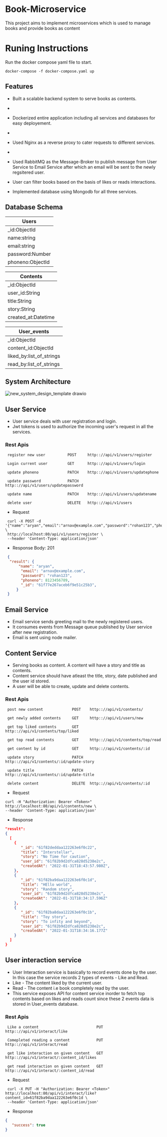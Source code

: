 
# Book-Microservice

This project aims to implement  microservices  which is used to manage books and provide books as content


# Runing Instructions
 Run the docker compose yaml file to start.

`docker-compose -f docker-compose.yaml up`



## Features
 - Built a scalable backend system to serve books as contents.
 - 
 - Dockerized entire application including all services and databases for easy deployement.
 - 
 - Used Nginx as a reverse proxy to cater requests to different services.
 - 
 - Used RabbitMQ as the Message-Broker to publish message from User Service to Email Service after which an email 
   will be sent to the newly regsitered user.
   
 - User can filter books based on the basis of likes or reads interactions.
 - Implemented database using Mongodb for all three services.




    



## Database Schema

| Users            |
| -----------------|
| \_id:ObjectId    |
| name:string      |
| email:string     |
| password:Number  |
| phoneno:ObjectId |

| Contents            |
| --------------------|
| \_id:ObjectId       |
| user_id:String      |
| title:String        |
| story:String        |
| created_at:Datetime |


| User_events              |
| -------------------------|
| \_id:ObjectId            |
| content_id:ObjectId      |
| liked_by:list_of_strings |
| read_by:list_of_strings  |

## System Architecture

![new_system_design_template drawio](https://user-images.githubusercontent.com/37933427/153756157-34581434-bb5a-470e-ad82-9b0f2511425c.png)

## User Service

- User service deals with user registration and login.
- Jwt tokens is used to authorize the incoming user's request in all the services.

### Rest Apis

     register new user          POST     http:://api/v1/users/register

     Login current user         GET      http:://api/v1/users/login

     update phoneno             PATCH    http:://api/v1/users/updatephone

     update password            PATCH    http:://api/v1/users/updatepassword

     update name                PATCH    http:://api/v1/users/updatename
     
     delete user                DELETE   http:://api/v1/users

- Request
 ```
  curl -X POST -d '{"name":"aryan","email":"arnav@example.com","password":"rohan123","phoneno":234565778}' \
  http://localhost:80/api/v1/users/register \
  --header 'Content-Type: application/json'
 ```
 
- Response Body: 201
 ```json
  {
   "result": {
       "name": "aryan",
        "email": "arnav@example.com",
        "password": "rohan123",
        "phoneno": 8123456789,
        "_id": "61f77e267aceb6f9e51c25b3",
      }        
  }
 ```

 ## Email Service
 - Email service sends greeting mail to the newly registered users.
 - It consumes events from Message queue published by User service after new registration.
 - Email is sent using node mailer.
 

 
## Content Service
- Serving books as content. A content will have a story and title as contents.
- Content service should have atleast the title, story, date published and the user id stored.
- A user will be able to create, update and delete contents.

### Rest Apis

     post new content             POST    http:://api/v1/contents/

     get newly added contents     GET     http:://api/v1/users/new

     get top liked contents       GET     http:://api/v1/contents/top/liked

     get top read contents        GET     http:://api/v1/contents/top/read

     get content by id            GET     http:://api/v1/contents/:id
     
     update story                 PATCH   http:://api/v1/contents/:id/update-story
     
     update title                 PATCH   http:://api/v1/contents/:id/update-title
     
     delete content               DELETE  http:://api/v1/contents/:id
     
 - Request     
  ```
  curl -H "Authorization: Bearer <Token>" http://localhost:80/api/v1/contents/new \
  --header 'Content-Type: application/json'
  ```   
 - Response
  ```json
  "result": 
  {
    [
      {
         "_id": "61f82deddaa122263e6f0c22",
         "title": "Interstellar",
         "story": "No Time for caution",
         "user_id": "61f82b9d2dfca828d5238e2c",
         "createdAt": "2022-01-31T18:43:57.980Z",
      },
      {
         "_id": "61f82ba9daa122263e6f0c1d",
         "title": "HEllo world",
         "story": "Random story",
         "user_id": "61f82b9d2dfca828d5238e2c",
         "createdAt": "2022-01-31T18:34:17.596Z"
      },
      {
         "_id": "61f82ba8daa122263e6f0c1b",
         "title": "Toy story",
         "story": "To infity and beyond",
         "user_id": "61f82b9d2dfca828d5238e2c",
         "createdAt": "2022-01-31T18:34:16.177Z"
      }
    ]
  }
  ```
 ## User interaction service
 - User Interaction service is basically to record events done by the user. In this case the service records 2 types of
   events - Like and Read.
 - Like - The content liked by the current user.
 - Read - The content i.e book completely read by the user.
 - This service exposes API for content service inorder to fetch top contents based on likes and reads count since these 2 events data is 
   stored in User_events database.
     
### Rest Apis
   
     Like a content                          PUT    http:://api/v1/interact/like

     Comepleted reading a content            PUT    http:://api/v1/interact/read

     get like interaction on given content   GET    http:://api/v1/interact/:content_id/likes
     
     get read interaction on given content   GET    http:://api/v1/interact/:content_id/read

   
- Request 
 ```
  curl -X PUT -H "Authorization: Bearer <Token>" http://localhost:80/api/v1/interact/like?content_id=61f82ba9daa122263e6f0c1d \
  --header 'Content-Type: application/json'
 ```
     
- Response
 ```json
 {
    "success": true
 }
 ```
